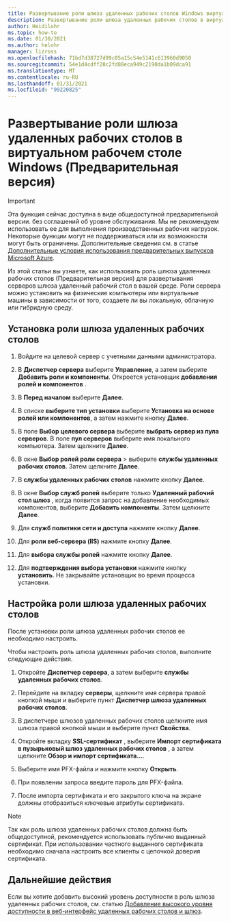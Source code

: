 ```yaml
---
title: Развертывание роли шлюза удаленных рабочих столов Windows виртуальный рабочий стол — Azure
description: Развертывание роли шлюза удаленных рабочих столов в виртуальном рабочем столе Windows.
author: Heidilohr
ms.topic: how-to
ms.date: 01/30/2021
ms.author: helohr
manager: lizross
ms.openlocfilehash: 71bd7d38727d99c05a15c54e5141c613960d9050
ms.sourcegitcommit: 54e1d4cdff28c2fd88eca949c2190da1b09dca91
ms.translationtype: MT
ms.contentlocale: ru-RU
ms.lasthandoff: 01/31/2021
ms.locfileid: "99220825"
---
```

# <a name="deploy-the-rd-gateway-role-in-windows-virtual-desktop-preview"></a>Развертывание роли шлюза удаленных рабочих столов в виртуальном рабочем столе Windows (Предварительная версия)

> [!IMPORTANT]
> Эта функция сейчас доступна в виде общедоступной предварительной версии.
> без соглашений об уровне обслуживания. Мы не рекомендуем использовать ее для выполнения производственных рабочих нагрузок. Некоторые функции могут не поддерживаться или их возможности могут быть ограничены.
> Дополнительные сведения см. в статье [Дополнительные условия использования предварительных выпусков Microsoft Azure](https://azure.microsoft.com/support/legal/preview-supplemental-terms/).

Из этой статьи вы узнаете, как использовать роль шлюза удаленных рабочих столов (Предварительная версия) для развертывания серверов шлюза удаленный рабочий стол в вашей среде. Роли сервера можно установить на физические компьютеры или виртуальные машины в зависимости от того, создаете ли вы локальную, облачную или гибридную среду.

## <a name="install-the-rd-gateway-role"></a>Установка роли шлюза удаленных рабочих столов

1. Войдите на целевой сервер с учетными данными администратора.

2. В **Диспетчер сервера** выберите **Управление**, а затем выберите **Добавить роли и компоненты**. Откроется установщик **добавления ролей и компонентов** .

3. В **Перед началом** выберите **Далее**.

4. В списке **выберите тип установки** выберите **Установка на основе ролей или компонентов**, а затем нажмите кнопку **Далее**.

5. В поле **Выбор целевого сервера** выберите **выбрать сервер из пула серверов**. В поле **пул серверов** выберите имя локального компьютера. Затем щелкните **Далее**.

6. В окне **Выбор ролей роли сервера**  >  выберите **службы удаленных рабочих столов**. Затем щелкните **Далее**.

7. В **службы удаленных рабочих столов** нажмите кнопку **Далее.**

8. В окне **Выбор служб ролей** выберите только **Удаленный рабочий стол шлюз** , когда появится запрос на добавление необходимых компонентов, выберите **Добавить компоненты**. Затем щелкните **Далее**.

9. Для **служб политики сети и доступа** нажмите кнопку **Далее**.

10. Для **роли веб-сервера (IIS)** нажмите кнопку **Далее**.

11. Для **выбора службы ролей** нажмите кнопку **Далее**.

12. Для **подтверждения выбора установки** нажмите кнопку **установить**. Не закрывайте установщик во время процесса установки.

## <a name="configure-rd-gateway-role"></a>Настройка роли шлюза удаленных рабочих столов

После установки роли шлюза удаленных рабочих столов ее необходимо настроить.

Чтобы настроить роль шлюза удаленных рабочих столов, выполните следующие действия.

1. Откройте **Диспетчер сервера**, а затем выберите **службы удаленных рабочих столов**.

2. Перейдите на вкладку **серверы**, щелкните имя сервера правой кнопкой мыши и выберите пункт **Диспетчер шлюза удаленных рабочих столов**.

3. В диспетчере шлюзов удаленных рабочих столов щелкните имя шлюза правой кнопкой мыши и выберите пункт **Свойства**.

4. Откройте вкладку **SSL-сертификат** , выберите **Импорт сертификата в пузырьковый шлюз удаленных рабочих столов** , а затем щелкните **Обзор и импорт сертификата...**.

5. Выберите имя PFX-файла и нажмите кнопку **Открыть**.

6. При появлении запроса введите пароль для PFX-файла.

7. После импорта сертификата и его закрытого ключа на экране должны отобразиться ключевые атрибуты сертификата.

>[!NOTE]
>Так как роль шлюза удаленных рабочих столов должна быть общедоступной, рекомендуется использовать публично выданный сертификат. При использовании частного выданного сертификата необходимо сначала настроить все клиенты с цепочкой доверия сертификата.

## <a name="next-steps"></a>Дальнейшие действия

Если вы хотите добавить высокий уровень доступности в роль шлюза удаленных рабочих столов, см. статью [Добавление высокого уровня доступности в веб-интерфейс удаленных рабочих столов и шлюз](/windows-server/remote/remote-desktop-services/rds-rdweb-gateway-ha).
